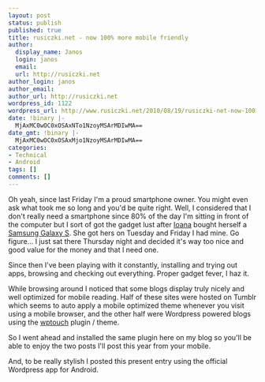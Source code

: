 ```yaml
---
layout: post
status: publish
published: true
title: rusiczki.net - now 100% more mobile friendly
author:
  display_name: Janos
  login: janos
  email: 
  url: http://rusiczki.net
author_login: janos
author_email: 
author_url: http://rusiczki.net
wordpress_id: 1122
wordpress_url: http://www.rusiczki.net/2010/08/19/rusiczki-net-now-100-more-mobile-friendly/
date: !binary |-
  MjAxMC0wOC0xOSAxNTo1NzoyMSArMDIwMA==
date_gmt: !binary |-
  MjAxMC0wOC0xOSAxMjo1NzoyMSArMDIwMA==
categories:
- Technical
- Android
tags: []
comments: []
---
```

<p>Oh yeah, since last Friday I'm a proud smartphone owner. You might even ask what took me so long and you'd be quite right. Well, I considered that I don't really need a smartphone since 80% of the day I'm sitting in front of the computer but I sort of got the gadget lust after <a href="http://www.flickr.com/ioana">Ioana</a> bought herself a <a href="http://galaxys.samsungmobile.com">Samsung Galaxy S</a>. She got hers on Tuesday and Friday I had mine. Go figure... I just sat there Thursday night and decided it's way too nice and good value for the money and that I need one.</p>
<p>Since then I've been playing with it constantly, installing and trying out apps, browsing and checking out everything. Proper gadget fever, I haz it.</p>
<p>While browsing around I noticed that some blogs display truly nicely and well optimized for mobile reading. Half of these sites were hosted on Tumblr which seems to auto apply a mobile optimized theme whenever you visit using a mobile browser, and the other half were Wordpress powered blogs using the <a href="http://www.wptouch.com/">wptouch</a> plugin / theme.</p>
<p>So I went ahead and installed the same plugin here on my blog so you'll be able to enjoy the two posts I'll post this year from your mobile.</p>
<p>And, to be really stylish I posted this present entry using the official Wordpress app for Android.</p>
